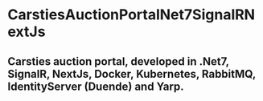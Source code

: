 ﻿# CarstiesAuctionPortalNet7SignalRNextJs
## Carsties auction portal, developed in .Net7, SignalR, NextJs, Docker, Kubernetes, RabbitMQ, IdentityServer (Duende) and Yarp.
